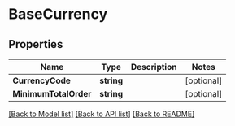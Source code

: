 # BaseCurrency

## Properties
Name | Type | Description | Notes
------------ | ------------- | ------------- | -------------
**CurrencyCode** | **string** |  | [optional] 
**MinimumTotalOrder** | **string** |  | [optional] 

[[Back to Model list]](../README.md#documentation-for-models) [[Back to API list]](../README.md#documentation-for-api-endpoints) [[Back to README]](../README.md)


